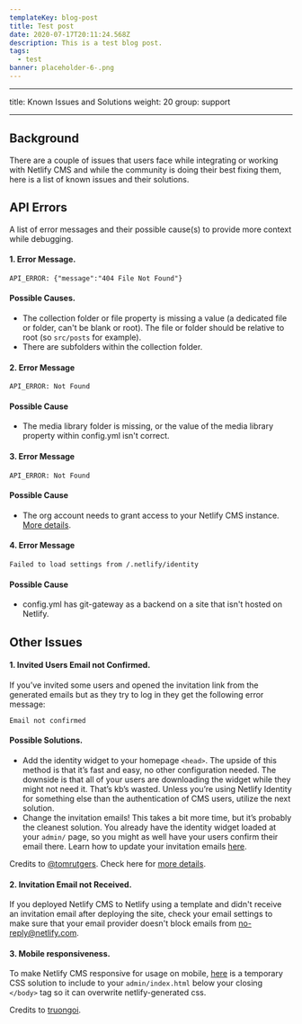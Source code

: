 ```yaml
---
templateKey: blog-post
title: Test post
date: 2020-07-17T20:11:24.568Z
description: This is a test blog post.
tags:
  - test
banner: placeholder-6-.png
---
```

- - -

title: Known Issues and Solutions weight: 20
group: support

- - -

## Background

There are a couple of issues that users face while integrating or working with Netlify CMS and while the community is doing their best fixing them, here is a list of known issues and their solutions.

## API Errors

A list of error messages and their possible cause(s) to provide more context while debugging.

#### 1. Error Message.

```
API_ERROR: {"message":"404 File Not Found"}
```

#### Possible Causes.

* The collection folder or file property is missing a value (a dedicated file or folder, can't be blank or root). The file or folder should be relative to root (so `src/posts` for example).
* There are subfolders within the collection folder.

#### 2. Error Message

```
API_ERROR: Not Found
```

#### Possible Cause

* The media library folder is missing, or the value of the media library property within config.yml isn't correct.

#### 3. Error Message

```
API_ERROR: Not Found
```

#### Possible Cause

* The org account needs to grant access to your Netlify CMS instance. [More details](https://help.github.com/en/github/setting-up-and-managing-your-github-user-account/requesting-organization-approval-for-oauth-apps).

#### 4. Error Message

```
Failed to load settings from /.netlify/identity
```

#### Possible Cause

* config.yml has git-gateway as a backend on a site that isn't hosted on Netlify.

## Other Issues

#### 1. Invited Users Email not Confirmed.

If you’ve invited some users and opened the invitation link from the generated emails but as they try to log in they get the following error message:

```
Email not confirmed
```

#### Possible Solutions.

* Add the identity widget to your homepage `<head>`. The upside of this method is that it’s fast and easy, no other configuration needed. The downside is that all of your users are downloading the widget while they might not need it. That’s kb’s wasted. Unless you’re using Netlify Identity for something else than the authentication of CMS users, utilize the next solution.
* Change the invitation emails! This takes a bit more time, but it’s probably the cleanest solution. You already have the identity widget loaded at your `admin/` page, so you might as well have your users confirm their email there. Learn how to update your invitation emails [here](https://docs.netlify.com/visitor-access/identity/identity-generated-emails/#email-templates).

Credits to [@tomrutgers](https://github.com/tomrutgers). Check here for [more details](https://community.netlify.com/t/common-issue-netlify-cms-git-gateway-email-not-confirmed/10690).

#### 2. Invitation Email not Received.

If you deployed Netlify CMS to Netlify using a template and didn't receive an invitation email after deploying the site, check your email settings to make sure that your email provider doesn't block emails from no-reply@netlify.com.

#### 3. Mobile responsiveness.

To make Netlify CMS responsive for usage on mobile, [here](https://gist.github.com/lilpolymath/51082130d316df3a938648569077c933) is a temporary CSS solution to include to your `admin/index.html` below your closing `</body>` tag so it can overwrite netlify-generated css.

Credits to [truongoi](https://github.com/truongoi).